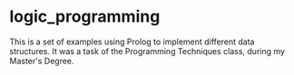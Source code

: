 # logic_programming
This is a set of examples using Prolog to implement different data structures. It was a task of the Programming Techniques class, during my Master's Degree.
